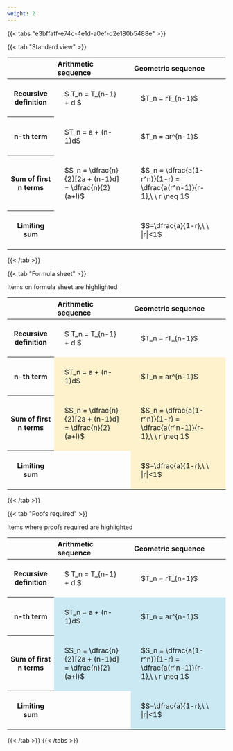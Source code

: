 ```yaml
---
weight: 2
---
```


{{< tabs "e3bffaff-e74c-4e1d-a0ef-d2e180b5488e" >}}

{{< tab "Standard view" >}}

<style type="text/css">
#T_e5637 th.col_heading {
  text-align: left;
  font-size: 1em;
}
#T_e5637 td {
  text-align: left;
  font-size: 1em;
  padding: 1.5em;
}
</style>
<table id="T_e5637">
  <thead>
    <tr>
      <th class="blank level0" >&nbsp;</th>
      <th id="T_e5637_level0_col0" class="col_heading level0 col0" >Arithmetic sequence</th>
      <th id="T_e5637_level0_col1" class="col_heading level0 col1" >Geometric sequence</th>
    </tr>
  </thead>
  <tbody>
    <tr>
      <th id="T_e5637_level0_row0" class="row_heading level0 row0" >Recursive definition</th>
      <td id="T_e5637_row0_col0" class="data row0 col0" >$ T_n = T_{n-1} + d $</td>
      <td id="T_e5637_row0_col1" class="data row0 col1" >$T_n = rT_{n-1}$</td>
    </tr>
    <tr>
      <th id="T_e5637_level0_row1" class="row_heading level0 row1" >n-th term</th>
      <td id="T_e5637_row1_col0" class="data row1 col0" >$T_n = a + (n-1)d$</td>
      <td id="T_e5637_row1_col1" class="data row1 col1" >$T_n = ar^{n-1}$</td>
    </tr>
    <tr>
      <th id="T_e5637_level0_row2" class="row_heading level0 row2" >Sum of first n terms</th>
      <td id="T_e5637_row2_col0" class="data row2 col0" >$S_n = \dfrac{n}{2}[2a + (n-1)d] = \dfrac{n}{2}(a+l)$</td>
      <td id="T_e5637_row2_col1" class="data row2 col1" >$S_n = \dfrac{a(1-r^n)}{1-r} = \dfrac{a(r^n-1)}{r-1},\ \  r \neq 1$</td>
    </tr>
    <tr>
      <th id="T_e5637_level0_row3" class="row_heading level0 row3" >Limiting sum</th>
      <td id="T_e5637_row3_col0" class="data row3 col0" ></td>
      <td id="T_e5637_row3_col1" class="data row3 col1" >$S=\dfrac{a}{1-r},\ \ |r|<1$</td>
    </tr>
  </tbody>
</table>
{{< /tab >}}

{{< tab "Formula sheet" >}}

Items on formula sheet are highlighted 
<br>
<style type="text/css">
#T_6ccf4 th.col_heading {
  text-align: left;
  font-size: 1em;
}
#T_6ccf4 td {
  text-align: left;
  font-size: 1em;
  padding: 1.5em;
}
#T_6ccf4_row0_col0, #T_6ccf4_row0_col1, #T_6ccf4_row3_col0 {
  background-color: rgba(0,0,0,0);
}
#T_6ccf4_row1_col0, #T_6ccf4_row1_col1, #T_6ccf4_row2_col0, #T_6ccf4_row2_col1, #T_6ccf4_row3_col1 {
  background-color: rgba(255,194,10, 0.2);
}
</style>
<table id="T_6ccf4">
  <thead>
    <tr>
      <th class="blank level0" >&nbsp;</th>
      <th id="T_6ccf4_level0_col0" class="col_heading level0 col0" >Arithmetic sequence</th>
      <th id="T_6ccf4_level0_col1" class="col_heading level0 col1" >Geometric sequence</th>
    </tr>
  </thead>
  <tbody>
    <tr>
      <th id="T_6ccf4_level0_row0" class="row_heading level0 row0" >Recursive definition</th>
      <td id="T_6ccf4_row0_col0" class="data row0 col0" >$ T_n = T_{n-1} + d $</td>
      <td id="T_6ccf4_row0_col1" class="data row0 col1" >$T_n = rT_{n-1}$</td>
    </tr>
    <tr>
      <th id="T_6ccf4_level0_row1" class="row_heading level0 row1" >n-th term</th>
      <td id="T_6ccf4_row1_col0" class="data row1 col0" >$T_n = a + (n-1)d$</td>
      <td id="T_6ccf4_row1_col1" class="data row1 col1" >$T_n = ar^{n-1}$</td>
    </tr>
    <tr>
      <th id="T_6ccf4_level0_row2" class="row_heading level0 row2" >Sum of first n terms</th>
      <td id="T_6ccf4_row2_col0" class="data row2 col0" >$S_n = \dfrac{n}{2}[2a + (n-1)d] = \dfrac{n}{2}(a+l)$</td>
      <td id="T_6ccf4_row2_col1" class="data row2 col1" >$S_n = \dfrac{a(1-r^n)}{1-r} = \dfrac{a(r^n-1)}{r-1},\ \  r \neq 1$</td>
    </tr>
    <tr>
      <th id="T_6ccf4_level0_row3" class="row_heading level0 row3" >Limiting sum</th>
      <td id="T_6ccf4_row3_col0" class="data row3 col0" ></td>
      <td id="T_6ccf4_row3_col1" class="data row3 col1" >$S=\dfrac{a}{1-r},\ \ |r|<1$</td>
    </tr>
  </tbody>
</table>
{{< /tab >}}

{{< tab "Poofs required" >}}

Items where proofs required are highlighted 
<br>
<style type="text/css">
#T_5d436 th.col_heading {
  text-align: left;
  font-size: 1em;
}
#T_5d436 td {
  text-align: left;
  font-size: 1em;
  padding: 1.5em;
}
#T_5d436_row0_col0, #T_5d436_row0_col1, #T_5d436_row3_col0 {
  background-color: rgba(0,0,0,0);
}
#T_5d436_row1_col0, #T_5d436_row1_col1, #T_5d436_row2_col0, #T_5d436_row2_col1, #T_5d436_row3_col1 {
  background-color: rgba(0,150,200, 0.2);
}
</style>
<table id="T_5d436">
  <thead>
    <tr>
      <th class="blank level0" >&nbsp;</th>
      <th id="T_5d436_level0_col0" class="col_heading level0 col0" >Arithmetic sequence</th>
      <th id="T_5d436_level0_col1" class="col_heading level0 col1" >Geometric sequence</th>
    </tr>
  </thead>
  <tbody>
    <tr>
      <th id="T_5d436_level0_row0" class="row_heading level0 row0" >Recursive definition</th>
      <td id="T_5d436_row0_col0" class="data row0 col0" >$ T_n = T_{n-1} + d $</td>
      <td id="T_5d436_row0_col1" class="data row0 col1" >$T_n = rT_{n-1}$</td>
    </tr>
    <tr>
      <th id="T_5d436_level0_row1" class="row_heading level0 row1" >n-th term</th>
      <td id="T_5d436_row1_col0" class="data row1 col0" >$T_n = a + (n-1)d$</td>
      <td id="T_5d436_row1_col1" class="data row1 col1" >$T_n = ar^{n-1}$</td>
    </tr>
    <tr>
      <th id="T_5d436_level0_row2" class="row_heading level0 row2" >Sum of first n terms</th>
      <td id="T_5d436_row2_col0" class="data row2 col0" >$S_n = \dfrac{n}{2}[2a + (n-1)d] = \dfrac{n}{2}(a+l)$</td>
      <td id="T_5d436_row2_col1" class="data row2 col1" >$S_n = \dfrac{a(1-r^n)}{1-r} = \dfrac{a(r^n-1)}{r-1},\ \  r \neq 1$</td>
    </tr>
    <tr>
      <th id="T_5d436_level0_row3" class="row_heading level0 row3" >Limiting sum</th>
      <td id="T_5d436_row3_col0" class="data row3 col0" ></td>
      <td id="T_5d436_row3_col1" class="data row3 col1" >$S=\dfrac{a}{1-r},\ \ |r|<1$</td>
    </tr>
  </tbody>
</table>
{{< /tab >}}
{{< /tabs >}}